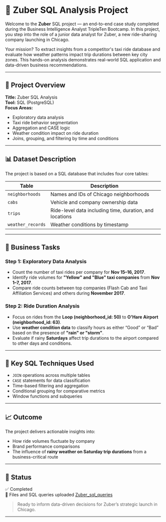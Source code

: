 # 🚕 Zuber SQL Analysis Project

Welcome to the **Zuber** SQL project — an end-to-end case study completed during the Business Intelligence Analyst TripleTen Bootcamp. In this project, you step into the role of a junior data analyst for Zuber, a new ride-sharing company launching in Chicago.

Your mission? To extract insights from a competitor's taxi ride database and evaluate how weather patterns impact trip durations between key city zones. This hands-on analysis demonstrates real-world SQL application and data-driven business recommendations.

---

## 📌 Project Overview

**Title:** Zuber SQL Analysis  
**Tool:** SQL (PostgreSQL)  
**Focus Areas:**  
- Exploratory data analysis  
- Taxi ride behavior segmentation  
- Aggregation and CASE logic  
- Weather condition impact on ride duration  
- Joins, grouping, and filtering by time and conditions

---

## 📊 Dataset Description

The project is based on a SQL database that includes four core tables:

| Table               | Description |
|--------------------|-------------|
| `neighborhoods`     | Names and IDs of Chicago neighborhoods |
| `cabs`              | Vehicle and company ownership data |
| `trips`             | Ride-level data including time, duration, and locations |
| `weather_records`   | Weather conditions by timestamp |

---

## 🧠 Business Tasks

### Step 1: Exploratory Data Analysis
- Count the number of taxi rides per company for **Nov 15–16, 2017**.
- Identify ride volumes for **"Yellow" and "Blue" taxi companies** from **Nov 1–7, 2017**.
- Compare ride counts between top companies (Flash Cab and Taxi Affiliation Services) and others during **November 2017**.

### Step 2: Ride Duration Analysis
- Focus on rides from the **Loop (neighborhood_id: 50)** to **O'Hare Airport (neighborhood_id: 63)**.
- Use **weather condition data** to classify hours as either “Good” or “Bad” based on the presence of **"rain" or "storm"**.
- Evaluate if rainy **Saturdays** affect trip durations to the airport compared to other days and conditions.

---

## 🧩 Key SQL Techniques Used
- `JOIN` operations across multiple tables  
- `CASE` statements for data classification  
- Time-based filtering and aggregation  
- Conditional grouping for comparative metrics  
- Window functions and subqueries

---

## 📈 Outcome
The project delivers actionable insights into:
- How ride volumes fluctuate by company
- Brand performance comparisons
- The influence of **rainy weather on Saturday trip durations** from a business-critical route

---

## 📂 Status
✅ Completed  
📁 Files and SQL queries uploaded [Zuber_sql_queries](https://github.com/Travon-77/BI_Analytics_Tripleten_Projects/blob/main/Zuber_SQL_Analysis_Project/queries_README.md)
> Ready to inform data-driven decisions for Zuber’s strategic launch in Chicago.

---


  








